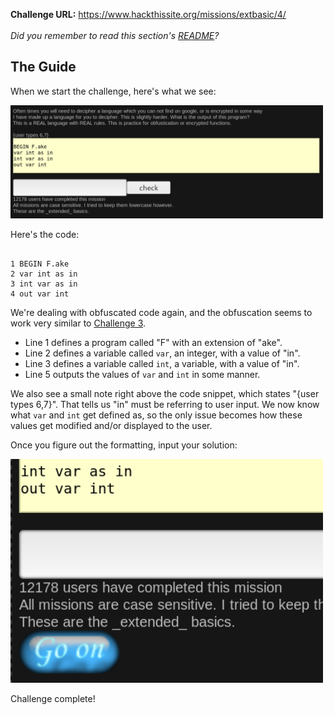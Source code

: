 <b>Challenge URL:</b> https://www.hackthissite.org/missions/extbasic/4/
<br><br>
<i>Did you remember to read this section's <a href="https://github.com/keewenaw/hackthissite-2019/blob/master/Extbasic/README.md">README</a>?</i>

<h2><b>The Guide</b></h2>

When we start the challenge, here's what we see:

<img src="https://github.com/keewenaw/hackthissite-2019/blob/master/Extbasic/screenshots/4start.png" width="500">

Here's the code:
<pre><code>
1 BEGIN F.ake
2 var int as in
3 int var as in
4 out var int
</code></pre>

We're dealing with obfuscated code again, and the obfuscation seems to work very similar to <a href="https://github.com/keewenaw/hackthissite-2019/blob/master/Extbasic/Challenge%2003.md" target="_blank">Challenge 3</a>.

<ul>
  <li>Line 1 defines a program called "F" with an extension of "ake".</li>
  <li>Line 2 defines a variable called <code>var</code>, an integer, with a value of "in".</li>
  <li>Line 3 defines a variable called <code>int</code>, a variable, with a value of "in".</li>
  <li>Line 5 outputs the values of <code>var</code> and <code>int</code> in some manner.</li>
</ul>

We also see a small note right above the code snippet, which states "{user types 6,7}". That tells us "in" must be referring to user input. We now know what <code>var</code> and <code>int</code> get defined as, so the only issue becomes how these values get modified and/or displayed to the user.

Once you figure out the formatting, input your solution:

<img src="https://github.com/keewenaw/hackthissite-2019/blob/master/Extbasic/screenshots/4success.png" width="500">

Challenge complete!
